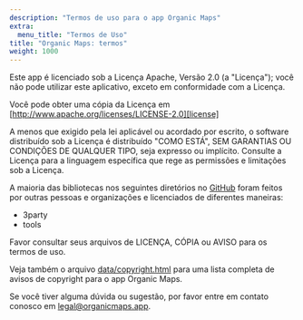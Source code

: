 ```yaml
---
description: "Termos de uso para o app Organic Maps"
extra:
  menu_title: "Termos de Uso"
title: "Organic Maps: termos"
weight: 1000
---
```


Este app é licenciado sob a Licença Apache, Versão 2.0 (a "Licença"); você
não pode utilizar este aplicativo, exceto em conformidade com a Licença.

Você pode obter uma cópia da Licença em
[http://www.apache.org/licenses/LICENSE-2.0][license]

A menos que exigido pela lei aplicável ou acordado por escrito, o software
distribuído sob a Licença é distribuído "COMO ESTÁ", SEM GARANTIAS OU
CONDIÇÕES DE QUALQUER TIPO, seja expresso ou implícito. Consulte a Licença
para a linguagem específica que rege as permissões e limitações sob a
Licença.

A maioria das bibliotecas nos seguintes diretórios no [GitHub][github] foram
feitos por outras pessoas e organizações e licenciados de diferentes
maneiras:

- 3party
- tools

Favor consultar seus arquivos de LICENÇA, CÓPIA ou AVISO para os termos de
uso.

Veja também o arquivo [data/copyright.html][copyright] para uma lista
completa de avisos de copyright para o app Organic Maps.

Se você tiver alguma dúvida ou sugestão, por favor entre em contato conosco
em [legal@organicmaps.app](mailto:legal@organicmaps.app).

[github]: https://github.com/organicmaps/organicmaps
[license]: http://www.apache.org/licenses/LICENSE-2.0
[copyright]: https://github.com/organicmaps/organicmaps/blob/master/data/copyright.html
